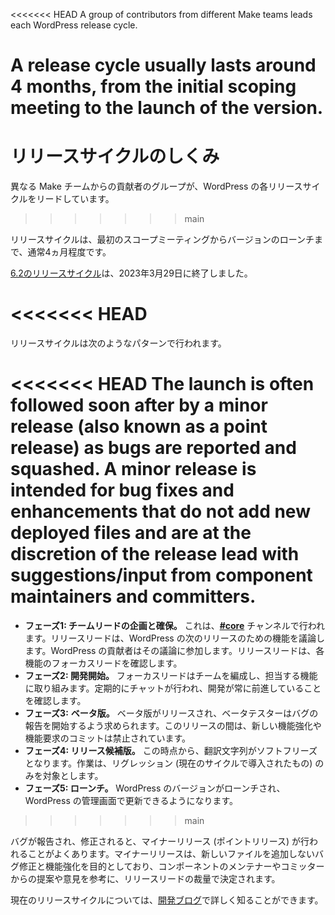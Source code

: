 <!--
# How the Release Cycle Works
-->

<<<<<<< HEAD
A group of contributors from different Make teams leads each WordPress release cycle.

A release cycle usually lasts around 4 months, from the initial scoping meeting to the launch of the version.
=======
# リリースサイクルのしくみ

<!--
A group of contributors from different Make teams leads each WordPress release cycle.
-->

異なる Make チームからの貢献者のグループが、WordPress の各リリースサイクルをリードしています。
>>>>>>> main

<!--
A release cycle usually lasts around 4 months, from the initial scoping meeting to the launch of the version.
-->

リリースサイクルは、最初のスコープミーティングからバージョンのローンチまで、通常4ヵ月程度です。

<!--
The [6.2 release cycl](https://make.wordpress.org/core/6-2/)e ended on March 29, 2023.
-->

[6.2のリリースサイクル](https://make.wordpress.org/core/5-7/)は、2023年3月29日に終了しました。

<!--
A release cycle follows the following pattern:
-->

<<<<<<< HEAD
=======
リリースサイクルは次のようなパターンで行われます。

<!--
>>>>>>> main
*   **Phase 1: Planning and securing team leads.** This is done in the **[#core](https://wordpress.slack.com/messages/C02RQBWTW)** channel. The release lead discusses features for the next release of WordPress. WordPress contributors get involved in that discussion. The release lead will identify focus leads for each of the features.
*   **Phase 2: Development work begins.** Focus leads assemble teams and work on their assigned features. Regular chats are scheduled to ensure the development keeps moving forward.
*   **Phase 3:** **Beta.** Betas are released, and beta testers are asked to start reporting bugs. No more commits for new enhancements or feature requests are allowed for the rest of the release.
*   **Phase 4: Release Candidate.** There is a string freeze from this point on. Work is targeted on regressions(introduced during the current cycle) only.
*   **Phase 5: Launch.** WordPress version is launched and made available in the WordPress Admin for updates.
-->

<<<<<<< HEAD
The launch is often followed soon after by a minor release (also known as a point release) as bugs are reported and squashed. A minor release is intended for bug fixes and enhancements that do not add new deployed files and are at the discretion of the release lead with suggestions/input from component maintainers and committers.
=======
*   **フェーズ1: チームリードの企画と確保。** これは、**[#core](https://wordpress.slack.com/messages/C02RQBWTW)** チャンネルで行われます。リリースリードは、WordPress の次のリリースのための機能を議論します。WordPress の貢献者はその議論に参加します。リリースリードは、各機能のフォーカスリードを確認します。
*   **フェーズ2: 開発開始。** フォーカスリードはチームを編成し、担当する機能に取り組みます。定期的にチャットが行われ、開発が常に前進していることを確認します。
*   **フェーズ3:** **ベータ版。** ベータ版がリリースされ、ベータテスターはバグの報告を開始するよう求められます。このリリースの間は、新しい機能強化や機能要求のコミットは禁止されています。
*   **フェーズ4: リリース候補版。** この時点から、翻訳文字列がソフトフリーズとなります。作業は、リグレッション (現在のサイクルで導入されたもの) のみを対象とします。
*   **フェーズ5: ローンチ。** WordPress のバージョンがローンチされ、WordPress の管理画面で更新できるようになります。
>>>>>>> main

<!--
The launch is often followed soon after by a minor release (also known as a point release) as bugs are reported and squashed. A minor release is intended for bug fixes and enhancements that do not add new deployed files and are at the discretion of the release lead with suggestions/input from component maintainers and committers.
-->

バグが報告され、修正されると、マイナーリリース (ポイントリリース) が行われることがよくあります。マイナーリリースは、新しいファイルを追加しないバグ修正と機能強化を目的としており、コンポーネントのメンテナーやコミッターからの提案や意見を参考に、リリースリードの裁量で決定されます。

<!--
You can learn more about the current release cycle on the [development blog](https://make.wordpress.org/core/).
-->

現在のリリースサイクルについては、[開発ブログ](https://make.wordpress.org/core/)で詳しく知ることができます。

